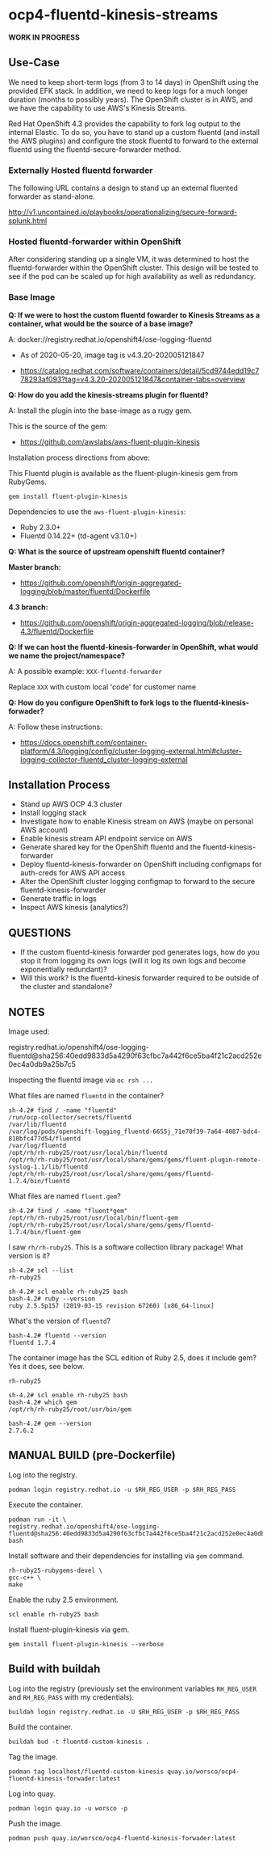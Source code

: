 # ocp4-fluentd-kinesis-streams

**WORK IN PROGRESS**

## Use-Case

We need to keep short-term logs (from 3 to 14 days) in OpenShift using the provided EFK stack.  In addition, we need to keep logs for a much longer duration (months to possibly years).  The OpenShift cluster is in AWS, and we have the capability to use AWS's Kinesis Streams.  

Red Hat OpenShift 4.3 provides the capability to fork log output to the internal Elastic.  To do so, you have to stand up a custom fluentd (and install the AWS plugins) and configure the stock fluentd to forward to the external fluentd
using the fluentd-secure-forwarder method.

### Externally Hosted fluentd forwarder

The following URL contains a design to stand up an external fluented forwarder as stand-alone.

http://v1.uncontained.io/playbooks/operationalizing/secure-forward-splunk.html

### Hosted fluentd-forwarder within OpenShift

After considering standing up a single VM, it was determined to host the fluentd-forwarder within the OpenShift cluster.  This design will be tested to see if the pod can be scaled up for high availability as well as redundancy.

### Base Image

**Q: If we were to host the custom fluentd fowarder to Kinesis Streams as a container, what would be the source of a base image?**

A: docker://registry.redhat.io/openshift4/ose-logging-fluentd

* As of 2020-05-20, image tag is v4.3.20-202005121847

* https://catalog.redhat.com/software/containers/detail/5cd9744edd19c778293af093?tag=v4.3.20-202005121847&container-tabs=overview

**Q: How do you add the kinesis-streams plugin for fluentd?**

A: Install the plugin into the base-image as a rugy gem.

This is the source of the gem:

* https://github.com/awslabs/aws-fluent-plugin-kinesis

Installation process directions from above:

This Fluentd plugin is available as the fluent-plugin-kinesis gem from RubyGems.

`gem install fluent-plugin-kinesis`

Dependencies to use the `aws-fluent-plugin-kinesis`:

* Ruby 2.3.0+
* Fluentd 0.14.22+ (td-agent v3.1.0+)

**Q: What is the source of upstream openshift fluentd container?**

**Master branch:**

* https://github.com/openshift/origin-aggregated-logging/blob/master/fluentd/Dockerfile

**4.3 branch:**

* https://github.com/openshift/origin-aggregated-logging/blob/release-4.3/fluentd/Dockerfile

**Q: If we can host the fluentd-kinesis-forwarder in OpenShift, what would we name the project/namespace?**

A: A possible example:  `XXX-fluentd-forwarder`

Replace `XXX` with custom local 'code' for customer name

**Q: How do you configure OpenShift to fork logs to the fluentd-kinesis-forwader?**

A: Follow these instructions:

* https://docs.openshift.com/container-platform/4.3/logging/config/cluster-logging-external.html#cluster-logging-collector-fluentd_cluster-logging-external

## Installation Process

* Stand up AWS OCP 4.3 cluster
* Install logging stack
* Investigate how to enable Kinesis stream on AWS (maybe on personal AWS account)
* Enable kinesis stream API endpoint service on AWS
* Generate shared key for the OpenShift fluentd and the fluentd-kinesis-forwarder
* Deploy fluentd-kinesis-forwarder on OpenShift including configmaps for auth-creds for AWS API access
* Alter the OpenShift cluster logging configmap to forward to the secure fluentd-kinesis-forwarder
* Generate traffic in logs
* Inspect AWS kinesis (analytics?)

## QUESTIONS

* If the custom fluentd-kinesis forwarder pod generates logs, how do you stop it from logging its own logs (will it log its own logs and become exponentially redundant)?
* Will this work?  Is the fluentd-kinesis forwarder required to be outside of the cluster and standalone?

## NOTES

Image used:

registry.redhat.io/openshift4/ose-logging-fluentd@sha256:40edd9833d5a4290f63cfbc7a442f6ce5ba4f21c2acd252e0ec4a0db9a25b7c5

Inspecting the fluentd image via `oc rsh ...`


What files are named `fluentd` in the container?

```
sh-4.2# find / -name "fluentd"
/run/ocp-collector/secrets/fluentd
/var/lib/fluentd
/var/log/pods/openshift-logging_fluentd-6655j_71e70f39-7a64-4087-bdc4-810bfc477d54/fluentd
/var/log/fluentd
/opt/rh/rh-ruby25/root/usr/local/bin/fluentd
/opt/rh/rh-ruby25/root/usr/local/share/gems/gems/fluent-plugin-remote-syslog-1.1/lib/fluentd
/opt/rh/rh-ruby25/root/usr/local/share/gems/gems/fluentd-1.7.4/bin/fluentd
```

What files are named `fluent.gem`?

```
sh-4.2# find / -name "fluent*gem"
/opt/rh/rh-ruby25/root/usr/local/bin/fluent-gem
/opt/rh/rh-ruby25/root/usr/local/share/gems/gems/fluentd-1.7.4/bin/fluent-gem
```

I saw `rh/rh-ruby25`. This is a software collection library package! What version is it?

```
sh-4.2# scl --list
rh-ruby25

sh-4.2# scl enable rh-ruby25 bash
bash-4.2# ruby --version
ruby 2.5.5p157 (2019-03-15 revision 67260) [x86_64-linux]
```

What's the version of `fluentd`?

```
bash-4.2# fluentd --version
fluentd 1.7.4
```

The container image has the SCL edition of Ruby 2.5, does it include gem? Yes it does, see below.

```sh-4.2# scl --list
rh-ruby25

sh-4.2# scl enable rh-ruby25 bash
bash-4.2# which gem
/opt/rh/rh-ruby25/root/usr/bin/gem

bash-4.2# gem --version
2.7.6.2
```

## MANUAL BUILD (pre-Dockerfile)

Log into the registry.

```
podman login registry.redhat.io -u $RH_REG_USER -p $RH_REG_PASS
```

Execute the container.

```
podman run -it \
registry.redhat.io/openshift4/ose-logging-fluentd@sha256:40edd9833d5a4290f63cfbc7a442f6ce5ba4f21c2acd252e0ec4a0db9a25b7c5 bash
```

Install software and their dependencies for installing via `gem` command.

``` yum -y install rh-ruby25-ruby-devel \
rh-ruby25-rubygems-devel \
gcc-c++ \
make
```

Enable the ruby 2.5 environment.

```
scl enable rh-ruby25 bash
```

Install fluent-plugin-kinesis via gem.

```
gem install fluent-plugin-kinesis --verbose
```

## Build with buildah

Log into the registry (previously set the environment variables `RH_REG_USER` and `RH_REG_PASS` with my credentials).

```
buildah login registry.redhat.io -U $RH_REG_USER -p $RH_REG_PASS
```

Build the container.

```
buildah bud -t fluentd-custom-kinesis .
```

Tag the image.

```
podman tag localhost/fluentd-custom-kinesis quay.io/worsco/ocp4-fluentd-kinesis-forwader:latest
```

Log into quay.

```
podman login quay.io -u worsco -p
```

Push the image.

```
podman push quay.io/worsco/ocp4-fluentd-kinesis-forwader:latest
```